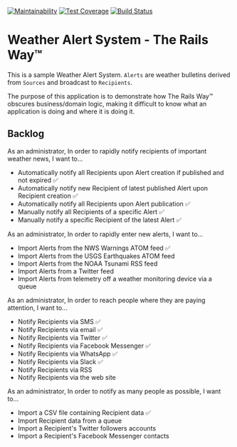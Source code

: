 [![Maintainability](https://api.codeclimate.com/v1/badges/0a5e9939cb8c216913e9/maintainability)](https://codeclimate.com/github/aridlehoover/was-rails/maintainability) [![Test Coverage](https://api.codeclimate.com/v1/badges/0a5e9939cb8c216913e9/test_coverage)](https://codeclimate.com/github/aridlehoover/was-rails/test_coverage) [![Build Status](https://travis-ci.com/aridlehoover/was-rails.svg?branch=master)](https://travis-ci.com/aridlehoover/was-rails)

# Weather Alert System - The Rails Way™

This is a sample Weather Alert System. `Alerts` are weather bulletins
derived from `Sources` and broadcast to `Recipients`.

The purpose of this application is to demonstrate how The Rails Way™
obscures business/domain logic, making it difficult to know what an
application is doing and where it is doing it.

## Backlog

As an administrator,
In order to rapidly notify recipients of important weather news,
I want to...

* Automatically notify all Recipients upon Alert creation if published and not expired ✅
* Automatically notify new Recipient of latest published Alert upon Recipient creation ✅
* Automatically notify all Recipients upon Alert publication ✅
* Manually notify all Recipients of a specific Alert ✅
* Manually notify a specific Recipient of the latest Alert ✅

As an administrator,
In order to rapidly enter new alerts,
I want to...

* Import Alerts from the NWS Warnings ATOM feed ✅
* Import Alerts from the USGS Earthquakes ATOM feed
* Import Alerts from the NOAA Tsunami RSS feed
* Import Alerts from a Twitter feed
* Import Alerts from telemetry off a weather monitoring device via a queue

As an administrator,
In order to reach people where they are paying attention,
I want to...

* Notify Recipients via SMS ✅
* Notify Recipients via email ✅
* Notify Recipients via Twitter ✅
* Notify Recipients via Facebook Messenger ✅
* Notify Recipients via WhatsApp ✅
* Notify Recipients via Slack ✅
* Notify Recipients via RSS
* Notify Recipients via the web site

As an administrator,
In order to notify as many people as possible,
I want to...

* Import a CSV file containing Recipient data ✅
* Import Recipient data from a queue
* Import a Recipient's Twitter followers accounts
* Import a Recipient's Facebook Messenger contacts
